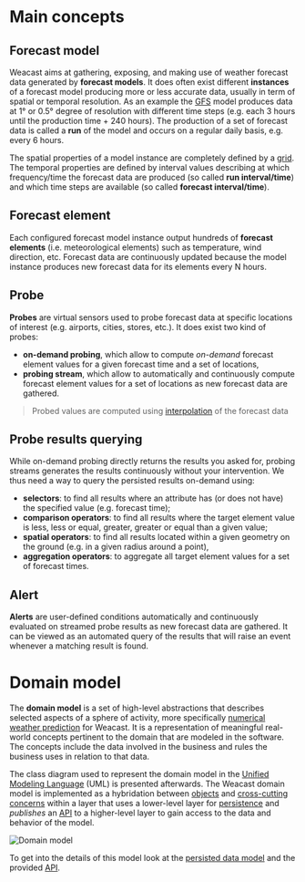 # Main concepts

## Forecast model

Weacast aims at gathering, exposing, and making use of weather forecast data generated by **forecast models**. It does often exist different **instances** of a forecast model producing more or less accurate data, usually in term of spatial or temporal resolution. As an example the [GFS](https://www.ncdc.noaa.gov/data-access/model-data/model-datasets/global-forcast-system-gfs) model produces data at 1° or 0.5° degree of resolution with different time steps (e.g. each 3 hours until the production time + 240 hours). The production of a set of forecast data is called a **run** of the model and occurs on a regular daily basis, e.g. every 6 hours.

The spatial properties of a model instance are completely defined by a [grid](https://weacast.gitbooks.io/weacast-docs/api/GRID.html). The temporal properties are defined by interval values describing at which frequency/time the forecast data are produced (so called **run interval/time**) and which time steps are available (so called **forecast interval/time**).

## Forecast element

Each configured forecast model instance output hundreds of **forecast elements** (i.e. meteorological elements) such as temperature, wind direction, etc. Forecast data are continuously updated because the model instance produces new forecast data for its elements every N hours.

## Probe

**Probes** are virtual sensors used to probe forecast data at specific locations of interest (e.g. airports, cities, stores, etc.). It does exist two kind of probes:
* **on-demand probing**, which allow to compute *on-demand* forecast element values for a given forecast time and a set of locations,
* **probing stream**, which allow to automatically and continuously compute forecast element values for a set of locations as new forecast data are gathered.

> Probed values are computed using [interpolation](../api/GRID.MD#interpolatelongitude-latitude) of the forecast data

## Probe results querying

While on-demand probing directly returns the results you asked for, probing streams generates the results continuously without your intervention. We thus need a way to query the persisted results on-demand using:
* **selectors**: to find all results where an attribute has (or does not have) the specified value (e.g. forecast time);
* **comparison operators**: to find all results where the target element value is less, less or equal, greater, greater or equal than a given value;
* **spatial operators**: to find all results located within a given geometry on the ground (e.g. in a given radius around a point),
* **aggregation operators**: to aggregate all target element values for a set of forecast times.

## Alert

**Alerts** are user-defined conditions automatically and continuously evaluated on streamed probe results as new forecast data are gathered. It can be viewed as an automated query of the results that will raise an event whenever a matching result is found. 

# Domain model

The **domain model** is a set of high-level abstractions that describes selected aspects of a sphere of activity, more specifically [numerical weather prediction](https://en.wikipedia.org/wiki/Numerical_weather_prediction) for Weacast. It is a representation of meaningful real-world concepts pertinent to the domain that are modeled in the software. The concepts include the data involved in the business and rules the business uses in relation to that data.

The class diagram used to represent the domain model in the [Unified Modeling Language](https://en.wikipedia.org/wiki/Unified_Modeling_Language) (UML) is presented afterwards. The Weacast domain model is implemented as a hybridation between [objects](https://en.wikipedia.org/wiki/Object-oriented_programming) and [cross-cutting concerns](https://en.wikipedia.org/wiki/Aspect-oriented_software_development) within a layer that uses a lower-level layer for [persistence](./DATAMODEL.MD) and *publishes* an [API](../api/README.MD) to a higher-level layer to gain access to the data and behavior of the model. 

![Domain model](https://cdn.rawgit.com/weacast/weacast-docs/49febdcdf850d447be0e8a5bae335f4f75db6dd9/images/Domain%20Model%20Diagram.svg)

To get into the details of this model look at the [persisted data model](./DATAMODEL.MD) and the provided [API](../api/README.MD).

